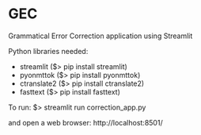 # GEC
Grammatical Error Correction application using Streamlit 

Python libraries needed:
* streamlit ($> pip install streamlit)
* pyonmttok ($> pip install pyonmttok)
* ctranslate2 ($> pip install ctranslate2)
* fasttext ($> pip install fasttext)

To run:
$> streamlit run correction_app.py 

and open a web browser: http://localhost:8501/
